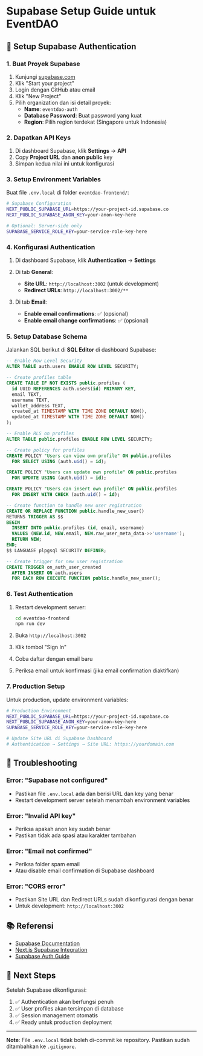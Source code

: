# Supabase Setup Guide untuk EventDAO

## 🚀 Setup Supabase Authentication

### 1. Buat Proyek Supabase

1. Kunjungi [supabase.com](https://supabase.com)
2. Klik "Start your project"
3. Login dengan GitHub atau email
4. Klik "New Project"
5. Pilih organization dan isi detail proyek:
   - **Name**: `eventdao-auth`
   - **Database Password**: Buat password yang kuat
   - **Region**: Pilih region terdekat (Singapore untuk Indonesia)

### 2. Dapatkan API Keys

1. Di dashboard Supabase, klik **Settings** → **API**
2. Copy **Project URL** dan **anon public** key
3. Simpan kedua nilai ini untuk konfigurasi

### 3. Setup Environment Variables

Buat file `.env.local` di folder `eventdao-frontend/`:

```bash
# Supabase Configuration
NEXT_PUBLIC_SUPABASE_URL=https://your-project-id.supabase.co
NEXT_PUBLIC_SUPABASE_ANON_KEY=your-anon-key-here

# Optional: Server-side only
SUPABASE_SERVICE_ROLE_KEY=your-service-role-key-here
```

### 4. Konfigurasi Authentication

1. Di dashboard Supabase, klik **Authentication** → **Settings**
2. Di tab **General**:
   - **Site URL**: `http://localhost:3002` (untuk development)
   - **Redirect URLs**: `http://localhost:3002/**`

3. Di tab **Email**:
   - **Enable email confirmations**: ✅ (opsional)
   - **Enable email change confirmations**: ✅ (opsional)

### 5. Setup Database Schema

Jalankan SQL berikut di **SQL Editor** di dashboard Supabase:

```sql
-- Enable Row Level Security
ALTER TABLE auth.users ENABLE ROW LEVEL SECURITY;

-- Create profiles table
CREATE TABLE IF NOT EXISTS public.profiles (
  id UUID REFERENCES auth.users(id) PRIMARY KEY,
  email TEXT,
  username TEXT,
  wallet_address TEXT,
  created_at TIMESTAMP WITH TIME ZONE DEFAULT NOW(),
  updated_at TIMESTAMP WITH TIME ZONE DEFAULT NOW()
);

-- Enable RLS on profiles
ALTER TABLE public.profiles ENABLE ROW LEVEL SECURITY;

-- Create policy for profiles
CREATE POLICY "Users can view own profile" ON public.profiles
  FOR SELECT USING (auth.uid() = id);

CREATE POLICY "Users can update own profile" ON public.profiles
  FOR UPDATE USING (auth.uid() = id);

CREATE POLICY "Users can insert own profile" ON public.profiles
  FOR INSERT WITH CHECK (auth.uid() = id);

-- Create function to handle new user registration
CREATE OR REPLACE FUNCTION public.handle_new_user()
RETURNS TRIGGER AS $$
BEGIN
  INSERT INTO public.profiles (id, email, username)
  VALUES (NEW.id, NEW.email, NEW.raw_user_meta_data->>'username');
  RETURN NEW;
END;
$$ LANGUAGE plpgsql SECURITY DEFINER;

-- Create trigger for new user registration
CREATE TRIGGER on_auth_user_created
  AFTER INSERT ON auth.users
  FOR EACH ROW EXECUTE FUNCTION public.handle_new_user();
```

### 6. Test Authentication

1. Restart development server:
   ```bash
   cd eventdao-frontend
   npm run dev
   ```

2. Buka `http://localhost:3002`
3. Klik tombol "Sign In"
4. Coba daftar dengan email baru
5. Periksa email untuk konfirmasi (jika email confirmation diaktifkan)

### 7. Production Setup

Untuk production, update environment variables:

```bash
# Production Environment
NEXT_PUBLIC_SUPABASE_URL=https://your-project-id.supabase.co
NEXT_PUBLIC_SUPABASE_ANON_KEY=your-anon-key-here
SUPABASE_SERVICE_ROLE_KEY=your-service-role-key-here

# Update Site URL di Supabase Dashboard
# Authentication → Settings → Site URL: https://yourdomain.com
```

## 🔧 Troubleshooting

### Error: "Supabase not configured"
- Pastikan file `.env.local` ada dan berisi URL dan key yang benar
- Restart development server setelah menambah environment variables

### Error: "Invalid API key"
- Periksa apakah anon key sudah benar
- Pastikan tidak ada spasi atau karakter tambahan

### Error: "Email not confirmed"
- Periksa folder spam email
- Atau disable email confirmation di Supabase dashboard

### Error: "CORS error"
- Pastikan Site URL dan Redirect URLs sudah dikonfigurasi dengan benar
- Untuk development: `http://localhost:3002`

## 📚 Referensi

- [Supabase Documentation](https://supabase.com/docs)
- [Next.js Supabase Integration](https://supabase.com/docs/guides/getting-started/quickstarts/nextjs)
- [Supabase Auth Guide](https://supabase.com/docs/guides/auth)

## 🎯 Next Steps

Setelah Supabase dikonfigurasi:

1. ✅ Authentication akan berfungsi penuh
2. ✅ User profiles akan tersimpan di database
3. ✅ Session management otomatis
4. ✅ Ready untuk production deployment

---

**Note**: File `.env.local` tidak boleh di-commit ke repository. Pastikan sudah ditambahkan ke `.gitignore`.
